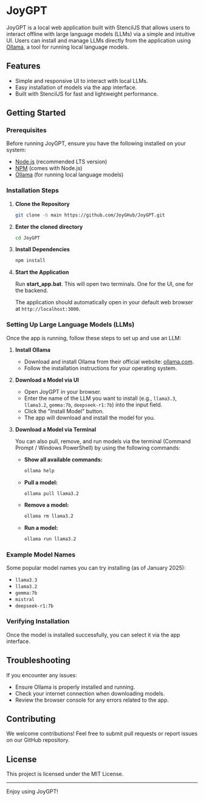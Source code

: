 # JoyGPT

JoyGPT is a local web application built with StencilJS that allows users to interact offline with large language models (LLMs) via a simple and intuitive UI. Users can install and manage LLMs directly from the application using [Ollama](https://ollama.com/), a tool for running local language models.

## Features
- Simple and responsive UI to interact with local LLMs.
- Easy installation of models via the app interface.
- Built with StencilJS for fast and lightweight performance.

## Getting Started

### Prerequisites
Before running JoyGPT, ensure you have the following installed on your system:

- [Node.js](https://nodejs.org/) (recommended LTS version)
- [NPM](https://www.npmjs.com/) (comes with Node.js)
- [Ollama](https://ollama.com/) (for running local language models)

### Installation Steps

1. **Clone the Repository**
   ```sh
   git clone -b main https://github.com/JoyGHub/JoyGPT.git
   ```

2. **Enter the cloned directory**
   ```sh
   cd JoyGPT
   ```

3. **Install Dependencies**
   ```sh
   npm install
   ```

4. **Start the Application**

   Run **start_app.bat**. This will open two terminals. One for the UI, one for the backend.

   The application should automatically open in your default web browser at `http://localhost:3000`.

### Setting Up Large Language Models (LLMs)

Once the app is running, follow these steps to set up and use an LLM:

1. **Install Ollama**
   - Download and install Ollama from their official website: [ollama.com](https://ollama.com/).
   - Follow the installation instructions for your operating system.

2. **Download a Model via UI**
   - Open JoyGPT in your browser.
   - Enter the name of the LLM you want to install (e.g., `llama3.3`, `llama3.2`, `gemma:7b`, `deepseek-r1:7b`) into the input field.
   - Click the "Install Model" button.
   - The app will download and install the model for you.

3. **Download a Model via Terminal**

   You can also pull, remove, and run models via the terminal (Command Prompt / Windows PowerShell) by using the following commands:

   - **Show all available commands:**
     ```sh
     ollama help
     ```
   
   - **Pull a model:**
     ```sh
     ollama pull llama3.2
     ```
   
   - **Remove a model:**
     ```sh
     ollama rm llama3.2
     ```
   
   - **Run a model:**
     ```sh
     ollama run llama3.2
     ```

### Example Model Names
Some popular model names you can try installing (as of January 2025):

- `llama3.3`
- `llama3.2`
- `gemma:7b`
- `mistral`
- `deepseek-r1:7b`

### Verifying Installation
Once the model is installed successfully, you can select it via the app interface.

## Troubleshooting

If you encounter any issues:
- Ensure Ollama is properly installed and running.
- Check your internet connection when downloading models.
- Review the browser console for any errors related to the app.

## Contributing

We welcome contributions! Feel free to submit pull requests or report issues on our GitHub repository.

## License

This project is licensed under the MIT License.

---

Enjoy using JoyGPT!